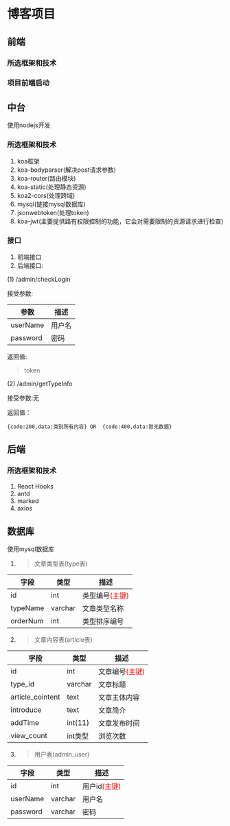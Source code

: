 # 博客项目
## 前端

### 所选框架和技术


### 项目前端启动


## 中台
使用nodejs开发

### 所选框架和技术
1. koa框架
2. koa-bodyparser(解决post请求参数)
3. koa-router(路由模块)
4. koa-static(处理静态资源)
5. koa2-cors(处理跨域)
6. mysql(链接mysql数据库)
7. jsonwebtoken(处理token)
8. koa-jwt(主要提供路有权限控制的功能，它会对需要限制的资源请求进行检查)

### 接口
1. 前端接口
2. 后端接口: 

(1) /admin/checkLogin

接受参数:


|  参数  | 描述 |
|  ---  | ---  |
| userName  | 用户名 |
| password  | 密码 |

返回值:
> token

(2) /admin/getTypeInfo

接受参数:无

返回值：

`{code:200,data:类别所有内容} OR  {code:400,data:暂无数据}`



## 后端

### 所选框架和技术
1. React Hooks
2. antd
3. marked
4. axios

## 数据库
使用mysql数据库
1. > 文章类型表(type表)
   
|  字段   | 类型  | 描述 |
|  ---  | ---  | --- |
| id  | int | 类型编号<font color=red>(主键)</font> |
| typeName  | varchar | 文章类型名称 |
| orderNum  | int | 类型排序编号 |


2. > 文章内容表(article表)
   
|  字段   | 类型  | 描述 |
|  ---  | ---  | --- |
| id  | int | 文章编号<font color=red>(主键)</font> |
| type_id  | varchar | 文章标题 |
| article_cointent   | text | 文章主体内容 |
| introduce | text | 文章简介 |
| addTime | int(11) | 文章发布时间 |
| view_count | int类型 | 浏览次数 |

3. > 用户表(admin_user)

| 字段 | 类型 | 描述 |
| --- | ---| --- |
| id | int | 用户id<font color=red>(主键)</font> |
| userName | varchar | 用户名 |
| password | varchar | 密码 |